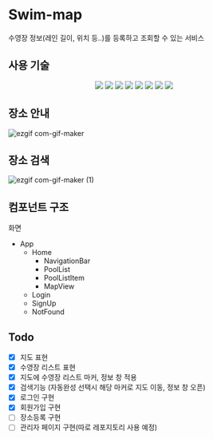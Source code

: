 # Swim-map

수영장 정보(레인 길이, 위치 등..)를 등록하고 조회할 수 있는 서비스

## 사용 기술

<div align=center>
  <img src="https://img.shields.io/badge/javascript-F7DF1E?style=for-the-badge&logo=javascript&logoColor=black">
  <img src="https://img.shields.io/badge/react-61DAFB?style=for-the-badge&logo=react&logoColor=black">
  <img src="https://img.shields.io/badge/React Router-CA4245?style=for-the-badge&logo=React Router&logoColor=black">
  <img src="https://img.shields.io/badge/fontawesome-339AF0?style=for-the-badge&logo=fontawesome&logoColor=white">
  <img src="https://img.shields.io/badge/GraphQL-E10098?style=for-the-badge&logo=GraphQL&logoColor=white">
  <img src="https://img.shields.io/badge/Apollo GraphQL-311C87?style=for-the-badge&logo=Apollo GraphQL&logoColor=white">
  <img src="https://img.shields.io/badge/styled components-DB7093?style=for-the-badge&logo=styled-components&logoColor=white">
  <img src="https://img.shields.io/badge/Redux-764ABC?style=for-the-badge&logo=Redux&logoColor=white">
</div>

## 장소 안내

![ezgif com-gif-maker](https://user-images.githubusercontent.com/34928445/148677693-7dd336f1-961d-46af-a0e7-4bac2e2e9992.gif)

## 장소 검색

![ezgif com-gif-maker (1)](https://user-images.githubusercontent.com/34928445/150740176-b9116204-e02e-44eb-9117-80d441a8f053.gif)

<!-- ## 장소 등록(로그인 필요)

진행중 -->

## 컴포넌트 구조

화면

- App
  - Home
    - NavigationBar
    - PoolList
    - PoolListItem
    - MapView
  - Login
  - SignUp
  - NotFound

## Todo

- [x] 지도 표현
- [x] 수영장 리스트 표현
- [x] 지도에 수영장 리스트 마커, 정보 창 적용
- [x] 검색기능 (자동완성 선택시 해당 마커로 지도 이동, 정보 창 오픈)
- [x] 로그인 구현
- [x] 회원가입 구현
- [ ] 장소등록 구현
- [ ] 관리자 페이지 구현(따로 레포지토리 사용 예정)
